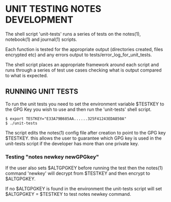 
# UNIT TESTING NOTES DEVELOPMENT

The shell script 'unit-tests' runs a series of tests on the notes(1), 
notebook(1) and journal(1) scripts.

Each function is tested for the appropriate output (directories created, 
files encrypted etc) and any errors output to tests/error_log_for_unit_tests.

The shell script places an appropriate framework around each script and 
runs through a series of test use cases checking what is output compared 
to what is expected.


## RUNNING UNIT TESTS 

To run the unit tests you need to set the environment variable $TESTKEY 
to the GPG Key you wish to use and then run the 'unit-tests' shell script.


```shell
$ export TESTKEY="E33A79B685AA......325F41243EDA850A"
$ ./unit-tests
```

The script edits the notes(1) config file after creation to point to the 
GPG key $TESTKEY. this allows the user to guarantee which GPG key is 
used in the unit-tests script if the developer has more than one private key.

### Testing "notes newkey newGPGkey"

If the user also sets $ALTGPGKEY before running the test then the 
notes(1) command 'newkey' will decrypt from $TESTKEY and then encrypt to 
$ALTGPGKEY.

If no $ALTGPGKEY is found in the environment the unit-tests script will 
set $ALTGPGKEY = $TESTKEY to test notes newkey command.

